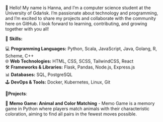 🤗 Hello! My name is Hanna, and I’m a computer science student at the University of Gdańsk. I’m passionate about technology and programming, and I’m excited to share my projects and collaborate with the community here on GitHub. I look forward to learning, contributing, and growing together with you all! 

📍 **Skills:**  

💻 **Programming Languages:** Python, Scala, JavaScript, Java, Golang, R, Scheme, C++  
🌐 **Web Technologies:** HTML, CSS, SCSS, TailwindCSS, React  
🛠️ **Frameworks & Libraries:** Flask, Pandas, Node.js, Express.js  
📊 **Databases:** SQL, PostgreSQL  
🕹️ **DevOps & Tools:** Docker, Kubernetes, Linux, Git  


📍**Projects**:

🐶 **Memo Game: Animal and Color Matching**  - Memo Game is a memory game in Python where players match animals with their characteristic coloration, aiming to find all pairs in the fewest moves possible.


